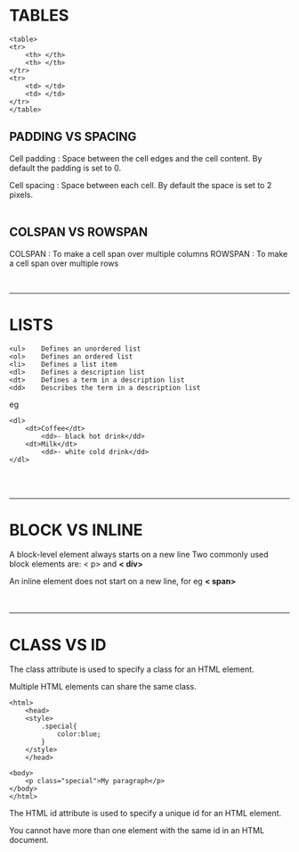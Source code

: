 # TABLES

    <table>
    <tr>
        <th> </th>
        <th> </th>
    </tr>
    <tr>
        <td> </td>
        <td> </td>
    </tr>
    </table>

## PADDING VS SPACING

Cell padding : Space between the cell edges and the cell content.
By default the padding is set to 0.

Cell spacing : Space between each cell.
By default the space is set to 2 pixels.<BR><BR>

## COLSPAN VS ROWSPAN

COLSPAN : To make a cell span over multiple columns
ROWSPAN : To make a cell span over multiple rows

<br>

---

# LISTS

    <ul>	Defines an unordered list
    <ol>	Defines an ordered list
    <li>	Defines a list item
    <dl>	Defines a description list
    <dt>	Defines a term in a description list
    <dd>	Describes the term in a description list

eg

    <dl>
        <dt>Coffee</dt>
            <dd>- black hot drink</dd>
        <dt>Milk</dt>
            <dd>- white cold drink</dd>
    </dl>
<BR><BR>

---

# BLOCK VS INLINE

A block-level element always starts on a new line
Two commonly used block elements are: < p> and **< div>**

An inline element does not start on a new line, for eg 
**< span>**<br><br><br>

---

# CLASS VS ID
The class attribute is used to specify a class for an HTML element.

Multiple HTML elements can share the same class.

    <html>
        <head>
        <style>
            .special{
                color:blue;
            }
        </style>
        </head>

    <body>
        <p class="special">My paragraph</p>
    </body>
    </html>

The HTML id attribute is used to specify a unique id for an HTML element.

You cannot have more than one element with the same id in an HTML document.


